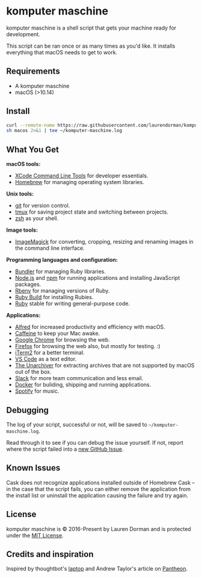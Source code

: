 komputer maschine
======

komputer maschine is a shell script that gets your machine ready for development.

This script can be ran once or as many times as you'd like. It installs everything that macOS needs to get to work.

## Requirements

* A komputer maschine
* macOS (>10.14)

## Install

```sh
curl --remote-name https://raw.githubusercontent.com/laurendorman/komputer-maschine/master/macos
sh macos 2>&1 | tee ~/komputer-maschine.log
```

## What You Get

**macOS tools:**

* [XCode Command Line Tools](https://developer.apple.com/xcode/downloads/) for developer essentials.
* [Homebrew](http://brew.sh/) for managing operating system libraries.

**Unix tools:**

* [git](https://git-scm.com/) for version control.
* [tmux](http://tmux.github.io/) for saving project state and switching between projects.
* [zsh](http://www.zsh.org/) as your shell.

**Image tools:**

* [ImageMagick](http://www.imagemagick.org/) for converting, cropping, resizing and renaming images in the command line interface.

**Programming languages and configuration:**

* [Bundler](http://bundler.io/) for managing Ruby libraries.
* [Node.js](http://nodejs.org/) and [npm](https://www.npmjs.org/) for running applications and installing JavaScript packages.
* [Rbenv](https://github.com/sstephenson/rbenv) for managing versions of Ruby.
* [Ruby Build](https://github.com/sstephenson/ruby-build) for installing Rubies.
* [Ruby](https://www.ruby-lang.org/en/) stable for writing general-purpose code.

**Applications:**

* [Alfred](https://www.alfredapp.com/) for increased productivity and efficiency with macOS.
* [Caffeine](http://lightheadsw.com/caffeine/) to keep your Mac awake.
* [Google Chrome](https://www.google.com/chrome/) for browsing the web.
* [Firefox](https://www.mozilla.org/en-US/firefox/new/) for browsing the web also, but mostly for testing. :)
* [iTerm2](https://www.iterm2.com/) for a better terminal.
* [VS Code](https://code.visualstudio.com/) as a text editor.
* [The Unarchiver](http://unarchiver.c3.cx/unarchiver) for extracting archives that are not supported by macOS out of the box.
* [Slack](https://slack.com/) for more team communication and less email.
* [Docker](https://www.docker.com/) for buliding, shipping and running applications.
* [Spotify](https://www.spotify.com/us/) for music.

## Debugging

The log of your script, successful or not, will be saved to `~/komputer-maschine.log`.

Read through it to see if you can debug the issue yourself.
If not, report where the script failed into a [new GitHub Issue](https://github.com/laurendorman/komputer-maschine/issues/new).

## Known Issues

Cask does not recognize applications installed outside of Homebrew Cask – in the case that the script fails, you can either remove the application from the install list or uninstall the application causing the failure and try again.

## License

komputer maschine is © 2016-Present by Lauren Dorman and is protected under the [MIT License].

[MIT License]: LICENSE

## Credits and inspiration

Inspired by thoughtbot's [laptop](https://github.com/thoughtbot/laptop/) and Andrew Taylor's article on [Pantheon](https://pantheon.io/blog/dev-setup-using-homebrew-os-x).
